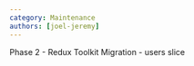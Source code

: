 ```yaml
---
category: Maintenance
authors: [joel-jeremy]
---
```


Phase 2 - Redux Toolkit Migration - users slice
